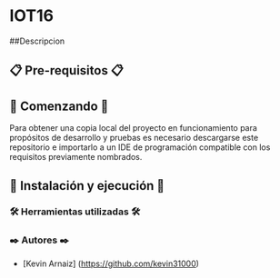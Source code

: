 # IOT16

##Descripcion

## 📋 Pre-requisitos 📋

## 🚀 Comenzando 🚀
Para obtener una copia local del proyecto en funcionamiento para propósitos de desarrollo y pruebas 
es necesario descargarse este repositorio e importarlo a un IDE de programación compatible con los requisitos previamente nombrados.

## 🔧 Instalación y ejecución 🔧

### 🛠️ Herramientas utilizadas 🛠️

### ✒️ Autores ✒️

* [Kevin Arnaiz] (https://github.com/kevin31000)
